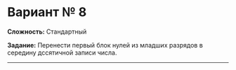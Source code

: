 # Вариант № 8
**Сложность:** Стандартный

**Задание:**  Перенести первый блок нулей из младших разрядов в середину дссятичной записи числа.

---
